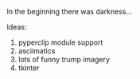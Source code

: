 In the beginning there was darkness...

Ideas:
1. pyperclip module support
2. asciimatics
3. lots of funny trump imagery
4. tkinter
